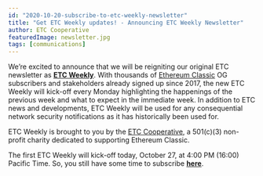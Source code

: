 ```yaml
---
id: "2020-10-20-subscribe-to-etc-weekly-newsletter"
title: "Get ETC Weekly updates! - Announcing ETC Weekly Newsletter"
author: ETC Cooperative
featuredImage: newsletter.jpg
tags: [communications]
---
```


We’re excited to announce that we will be reigniting our original ETC newsletter as [**ETC Weekly**](https://landing.mailerlite.com/webforms/landing/h1d0x0). With thousands of [Ethereum Classic](https://ethereumclassic.org/) OG subscribers and stakeholders already signed up since 2017, the new ETC Weekly will kick-off every Monday highlighting the happenings of the previous week and what to expect in the immediate week. In addition to ETC news and developments, ETC Weekly will be used for any consequential network security notifications as it has historically been used for.

ETC Weekly is brought to you by the [ETC Cooperative](https://etccooperative.org/), a 501(c)(3) non-profit charity dedicated to supporting Ethereum Classic.

The first ETC Weekly will kick-off today, October 27, at 4:00 PM (16:00) Pacific Time. So, you still have some time to subscribe [**here**](https://landing.mailerlite.com/webforms/landing/h1d0x0).
